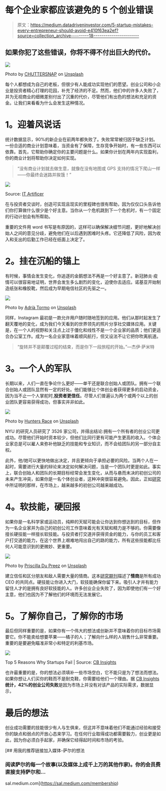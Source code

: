 # 每个企业家都应该避免的 5 个创业错误

> 原文：<https://medium.datadriveninvestor.com/5-startup-mistakes-every-entrepreneur-should-avoid-e410f63ea2ef?source=collection_archive---------18----------------------->

## 如果你犯了这些错误，你将不得不付出巨大的代价。

![](img/561d71bd22a89e53d13ecfc79770b990.png)

Photo by [CHUTTERSNAP](https://unsplash.com/@chuttersnap?utm_source=medium&utm_medium=referral) on [Unsplash](https://unsplash.com?utm_source=medium&utm_medium=referral)

每个人都想成为自己的老板，但很少有人能成功实现他们的愿望。创业公司和小企业是投资者精心打理的花园，补充了经济的不足。然而，他们中的许多人失败了，并为无视商业的细微差别付出了沉重的代价，尽管他们有出色的想法和充足的资金。让我们来看看为什么会发生这种情况。

# **1。迎着风说话**

统计数据显示，90%的新企业在前两年都失败了。失败常常被归因于缺乏计划。一份合适的商业计划意味着，当资金有了保障，生存竞争开始时，有一些东西可以依靠。首先，它帮助你确定你的主要问题是什么。如果你计划在两年内实现盈利，你的商业计划将帮助你决定如何实现。

> “没有商业计划就去做生意，就像在没有地图或 GPS 支持的情况下爬山一样——你最终会迷路并挨饿！”

![](img/d9b92e6368f023632fde0e35605f9c37.png)

Source: [IT Artificer](https://itartificer.com/5-factors-for-successful-business-plan/)

在与投资者交谈时，创造可实现且现实的里程碑也很有帮助，因为仅仅口头告诉他们你打算做什么很少是个好主意。当你从一个危机跳到下一个危机时，有一个固定的行动计划会有所帮助。

重要的文件用 word 书写是有原因的，这样可以确保解决细节问题，更好地解决创始人之间的意见分歧，避免他们在以后遇到困难时头疼。它还降低了风险，因为收入和支出的后勤工作已经在纸面上决定了。

# **2。挂在沉船的锚上**

有时候，事情会发生变化，你追逐的金鹅想法不再是一个好主意了。新冠肺炎·疫情可以很容易地证明，世界会发生多么剧烈的变化，迫使你去适应。诺基亚开始制造纸张和橡胶靴，然后成为早期电信社区的先驱之一。

![](img/25b8d9441a4ac8c41c11c3fbf5c9f408.png)

Photo by [Adrià Tormo](https://unsplash.com/@tormius?utm_source=medium&utm_medium=referral) on [Unsplash](https://unsplash.com?utm_source=medium&utm_medium=referral)

同样，Instagram 最初是一款允许用户随时随地签到的应用。他们从那时起发生了翻天覆地的变化，成为我们今天看到的世界领先的照片分享社交媒体应用。关键是，在一个人的视野和关注点上过于僵化和线性不是一个企业家的品质；他们更适合办公室工作。成为一名企业家意味着顺风航行，但又设法不让它把你吹离航道。

> “旋转并不是颠覆过程的结束，而是你下一段旅程的开始。”—杰伊·萨米特

# **3。一个人的军队**

长期以来，人们一直在争论什么更好——单干还是联合创始人或团队。拥有一个联合创始人或团队显然有一定的好处。他们能够比个体创业者获得更多的启动资金，因为当不止一个人掌舵时,**投资者更信任**。尽管人们普遍认为两个或两个以上的创业团队更容易获得成功，但事实并非如此。

![](img/798e37c5211911db49ccf863bfac873f.png)

Photo by [Hunters Race](https://unsplash.com/@huntersrace?utm_source=medium&utm_medium=referral) on [Unsplash](https://unsplash.com?utm_source=medium&utm_medium=referral)

NYU 的研究人员研究了 3526 家公司，并得出结论:拥有一个所有者的创业公司更成功。尽管他们开始时资本较少，但他们比同行更有可能产生更高的收入。个体企业家总是可以雇人来弥补他缺乏的技能和专业知识，而不会给团队的另一部分自主权。

此外，他/她可以更快地做出决定，并且更倾向于承担必要的风险。当两个人在一起时，需要进行大量的辩论来决定如何解决问题，当是一个团队时更是如此。事实上，联合创始人和团队的长期目标经常会发生变化，从而与悬而未决的初创公司的未来产生冲突，如果你是一名个体创业者，这种冲突很容易避免。因此，正如[研究](https://www.inc.com/minda-zetlin/solo-founders-entrepreneurs-success-nyu-wharton-research.html?fbclid=IwAR1M8Tfn6R2ciK_zjg5YEDFTylZXDfYoKumsA2g9o_sLJSNG45tRu-g4Fcg)中所证明的那样，在市场上，越来越多的初创公司越来越成功。

# **4。软技能，硬回报**

如果你是一名科学家或运动员，纯粹的天赋可能会让你达到你想达到的目标，但作为一名企业家并为自己的初创公司工作意味着光有天赋和精力是不够的。你需要像擅长硬技能一样擅长软技能。与投资者打交道并获得资金的能力，与你的员工和客户打交道的能力，在这个世界上艰难地闯出自己的路的能力，所有这些技能都比任何人可能意识到的更微妙、更重要。

![](img/02605d8687e3bc277688251aef9efa8a.png)

Photo by [Priscilla Du Preez](https://unsplash.com/@priscilladupreez?utm_source=medium&utm_medium=referral) on [Unsplash](https://unsplash.com?utm_source=medium&utm_medium=referral)

建立信任和区分朋友和敌人需要大量的情商。这本[研究期刊](https://www.tandfonline.com/doi/full/10.1080/23322039.2016.1230958)描述了**情商**是所有成功 CEO 的共同点。硬技能让你进入大门，软技能确保你留下来。吸引人才并有能力留住人才的是拥有良好软技能的人。许多创业企业失败了，因为即使他们有一个好主意，他们也因为不了解他们的环境而无法发展它。

# **5。了解你自己，了解你的市场**

最后但同样重要的是，如果你有一个伟大的想法或创新并不意味着你的目标市场需要它。你不能卖给想要苹果——橘子的人；了解向什么样的人销售什么非常重要。重要的是要避免瞄准非常小和特定的利基市场。

![](img/7373033677e33c4728e81568329ad829.png)

Top 5 Reasons Why Startups Fail | Source: [CB Insights](https://www.cbinsights.com/research/startup-failure-reasons-top/)

也许最重要的是，你的想法必须填补一些市场空白，它不能只是为了想法而想法。如果你想让人们买你的鞋而不是耐克鞋，你需要给他们一个理由。据 [CB Insights](https://www.cbinsights.com/research/startup-failure-reasons-top/) **统计，42%的创业公司失败**是因为市场上并没有对该产品的实际需求，数据显示，

# 最后的想法

创业成功需要的技能很少有人与生俱来，但这并不意味着他们不能通过经验和接受你的缺点和弱点的开放心态来学习。在任何行业取得成功都需要毅力，创业更是如此，因为你必须白手起家，并确保它经得起时间和市场的考验。

[](https://sal.medium.com/membership) [## 用我的推荐链接加入媒体-萨尔的想法

### 阅读萨尔的每一个故事(以及媒体上成千上万的其他作家)。你的会员费直接支持萨尔和…

sal.medium.com](https://sal.medium.com/membership)
